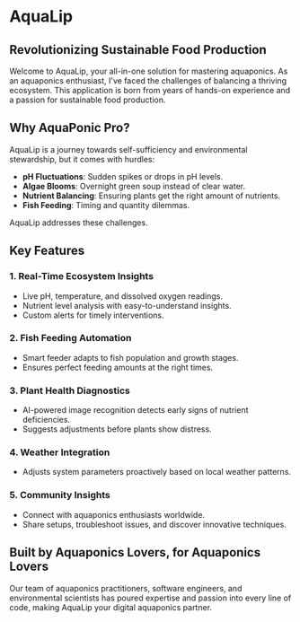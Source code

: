 # AquaLip

## Revolutionizing Sustainable Food Production

Welcome to AquaLip, your all-in-one solution for mastering aquaponics. As an aquaponics enthusiast, I've faced the challenges of balancing a thriving ecosystem. This application is born from years of hands-on experience and a passion for sustainable food production.

## Why AquaPonic Pro?

AquaLip is a journey towards self-sufficiency and environmental stewardship, but it comes with hurdles:

- **pH Fluctuations**: Sudden spikes or drops in pH levels.
- **Algae Blooms**: Overnight green soup instead of clear water.
- **Nutrient Balancing**: Ensuring plants get the right amount of nutrients.
- **Fish Feeding**: Timing and quantity dilemmas.

AquaLip addresses these challenges.

## Key Features

### 1. Real-Time Ecosystem Insights
- Live pH, temperature, and dissolved oxygen readings.
- Nutrient level analysis with easy-to-understand insights.
- Custom alerts for timely interventions.

### 2. Fish Feeding Automation
- Smart feeder adapts to fish population and growth stages.
- Ensures perfect feeding amounts at the right times.

### 3. Plant Health Diagnostics
- AI-powered image recognition detects early signs of nutrient deficiencies.
- Suggests adjustments before plants show distress.

### 4. Weather Integration
- Adjusts system parameters proactively based on local weather patterns.

### 5. Community Insights
- Connect with aquaponics enthusiasts worldwide.
- Share setups, troubleshoot issues, and discover innovative techniques.

## Built by Aquaponics Lovers, for Aquaponics Lovers

Our team of aquaponics practitioners, software engineers, and environmental scientists has poured expertise and passion into every line of code, making AquaLip your digital aquaponics partner.

